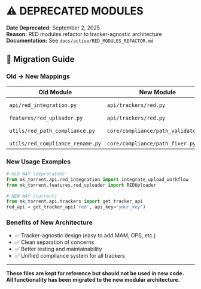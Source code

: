 # ⚠️ DEPRECATED MODULES

**Date Deprecated:** September 2, 2025  
**Reason:** RED modules refactor to tracker-agnostic architecture  
**Documentation:** See `docs/active/RED_MODULES_REFACTOR.md`

## 🔄 **Migration Guide**

### **Old → New Mappings**

| Old Module | New Module | Migration |
|------------|------------|-----------|
| `api/red_integration.py` | `api/trackers/red.py` | Use `get_tracker_api('red')` |
| `features/red_uploader.py` | `api/trackers/red.py` | Use `RedactedAPI` class |
| `utils/red_path_compliance.py` | `core/compliance/path_validator.py` | Use `PathValidator('red')` |
| `utils/red_compliance_rename.py` | `core/compliance/path_fixer.py` | Use `PathFixer` class |

### **New Usage Examples**

```python
# OLD WAY (deprecated)
from mk_torrent.api.red_integration import integrate_upload_workflow
from mk_torrent.features.red_uploader import REDUploader

# NEW WAY (current)
from mk_torrent.api.trackers import get_tracker_api
red_api = get_tracker_api('red', api_key='your_key')
```

### **Benefits of New Architecture**
- ✅ Tracker-agnostic design (easy to add MAM, OPS, etc.)
- ✅ Clean separation of concerns
- ✅ Better testing and maintainability
- ✅ Unified compliance system for all trackers

---

**These files are kept for reference but should not be used in new code.**  
**All functionality has been migrated to the new modular architecture.**
